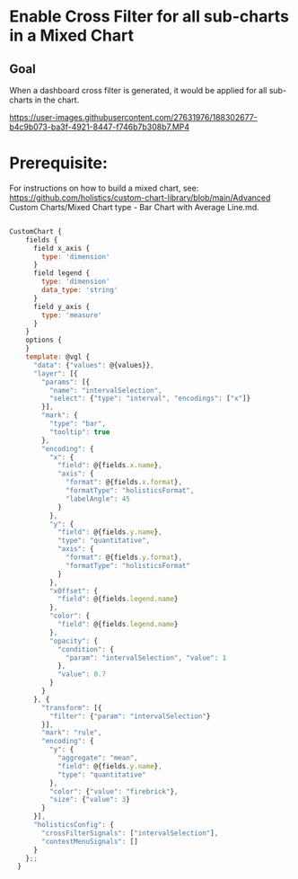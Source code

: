 # Enable Cross Filter for all sub-charts in a Mixed Chart

## Goal

When a dashboard cross filter is generated, it would be applied for all sub-charts in the chart.

https://user-images.githubusercontent.com/27631976/188302677-b4c9b073-ba3f-4921-8447-f746b7b308b7.MP4

# Prerequisite: 

For instructions on how to build a mixed chart, see: https://github.com/holistics/custom-chart-library/blob/main/Advanced Custom Charts/Mixed Chart type - Bar Chart with Average Line.md.

```javascript

CustomChart {
    fields {
      field x_axis {
        type: 'dimension'
      }
      field legend {
        type: 'dimension'
        data_type: 'string'
      }
      field y_axis {
        type: 'measure'
      }
    }
    options {
    }
    template: @vgl {
      "data": {"values": @{values}},
      "layer": [{
        "params": [{
          "name": "intervalSelection",
          "select": {"type": "interval", "encodings": ["x"]}
        }],
        "mark": {
          "type": "bar",
          "tooltip": true
        },
        "encoding": {
          "x": {
            "field": @{fields.x.name},
            "axis": {
              "format": @{fields.x.format},
              "formatType": "holisticsFormat",
              "labelAngle": 45
            }
          },
          "y": {
            "field": @{fields.y.name},
            "type": "quantitative",
            "axis": {
              "format": @{fields.y.format},
              "formatType": "holisticsFormat"
            }
          },
          "xOffset": {
            "field": @{fields.legend.name}
          },
          "color": {
            "field": @{fields.legend.name}
          },
          "opacity": {
            "condition": {
              "param": "intervalSelection", "value": 1
            },
            "value": 0.7
          }
        }
      }, {
        "transform": [{
          "filter": {"param": "intervalSelection"}
        }],
        "mark": "rule",
        "encoding": {
          "y": {
            "aggregate": "mean",
            "field": @{fields.y.name},
            "type": "quantitative"
          },
          "color": {"value": "firebrick"},
          "size": {"value": 3}
        }
      }],
      "holisticsConfig": { 
        "crossFilterSignals": ["intervalSelection"], 
        "contextMenuSignals": [] 
      }
    };;
  }
```
